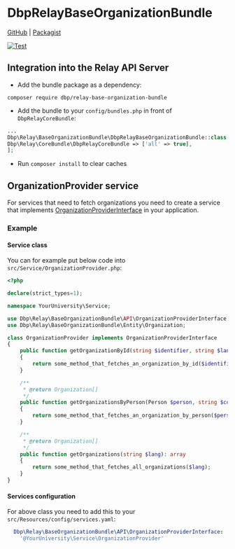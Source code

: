 # DbpRelayBaseOrganizationBundle

[GitHub](https://github.com/digital-blueprint/relay-base-organization-bundle) | [Packagist](https://packagist.org/packages/dbp/relay-base-organization-bundle)

[![Test](https://github.com/digital-blueprint/relay-base-organization-bundle/actions/workflows/test.yml/badge.svg)](https://github.com/digital-blueprint/relay-base-organization-bundle/actions/workflows/test.yml)

## Integration into the Relay API Server

* Add the bundle package as a dependency:

```
composer require dbp/relay-base-organization-bundle
```

* Add the bundle to your `config/bundles.php` in front of `DbpRelayCoreBundle`:

```php
...
Dbp\Relay\BaseOrganizationBundle\DbpRelayBaseOrganizationBundle::class => ['all' => true],
Dbp\Relay\CoreBundle\DbpRelayCoreBundle => ['all' => true],
];
```

* Run `composer install` to clear caches

## OrganizationProvider service

For services that need to fetch organizations you need to create a service that implements
[OrganizationProviderInterface](https://github.com/digital-blueprint/relay-base-organization-bundle/blob/main/src/API/OrganizationProviderInterface.php)
in your application.

### Example

#### Service class

You can for example put below code into `src/Service/OrganizationProvider.php`:

```php
<?php

declare(strict_types=1);

namespace YourUniversity\Service;

use Dbp\Relay\BaseOrganizationBundle\API\OrganizationProviderInterface;
use Dbp\Relay\BaseOrganizationBundle\Entity\Organization;

class OrganizationProvider implements OrganizationProviderInterface
{
    public function getOrganizationById(string $identifier, string $lang): Organization
    {
        return some_method_that_fetches_an_organization_by_id($identifier, $lang);
    }

    /**
     * @return Organization[]
     */
    public function getOrganizationsByPerson(Person $person, string $context, string $lang): array
    {
        return some_method_that_fetches_an_organization_by_person($person, $context, $lang);
    }

    /**
     * @return Organization[]
     */
    public function getOrganizations(string $lang): array
    {
        return some_method_that_fetches_all_organizations($lang);
    }
}
```

#### Services configuration

For above class you need to add this to your `src/Resources/config/services.yaml`:

```yaml
  Dbp\Relay\BaseOrganizationBundle\API\OrganizationProviderInterface:
    '@YourUniversity\Service\OrganizationProvider'
```
